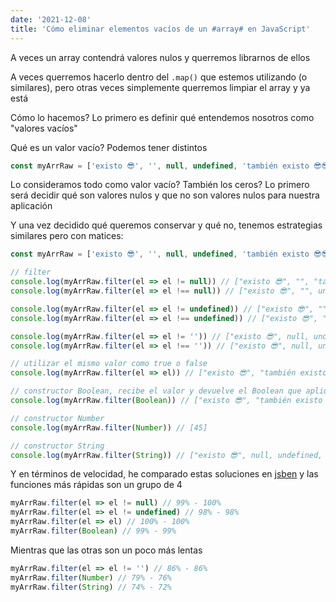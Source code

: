 ```yaml
---
date: '2021-12-08'
title: 'Cómo eliminar elementos vacíos de un #array# en JavaScript'
---
```


A veces un array contendrá valores nulos y querremos librarnos de ellos

A veces querremos hacerlo dentro del `.map()` que estemos utilizando (o similares), pero otras veces simplemente querremos limpiar el array y ya está

Cómo lo hacemos? Lo primero es definir qué entendemos nosotros como "valores vacíos"

Qué es un valor vacío? Podemos tener distintos

```js
const myArrRaw = ['existo 😎', '', null, undefined, 'también existo 😎😎', false, 0, NaN, , , , , ' ', 45]
```

Lo consideramos todo como valor vacío? También los ceros? Lo primero será decidir qué son valores nulos y que no son valores nulos para nuestra aplicación

Y una vez decidido qué queremos conservar y qué no, tenemos estrategias similares pero con matices:

```js
const myArrRaw = ['existo 😎', '', null, undefined, 'también existo 😎😎', false, 0, NaN, , , , , ' ', 45]

// filter
console.log(myArrRaw.filter(el => el != null)) // ["existo 😎", "", "también existo 😎😎", false, 0, NaN, " "]
console.log(myArrRaw.filter(el => el !== null)) // ["existo 😎", "", undefined, "también existo 😎😎", false, 0, NaN, " "]

console.log(myArrRaw.filter(el => el != undefined)) // ["existo 😎", "", "también existo 😎😎", false, 0, NaN, " "]
console.log(myArrRaw.filter(el => el !== undefined)) // ["existo 😎", "", null, "también existo 😎😎", false, 0, NaN, " "]

console.log(myArrRaw.filter(el => el != '')) // ["existo 😎", null, undefined, "también existo 😎😎", NaN, " "]
console.log(myArrRaw.filter(el => el !== '')) // ["existo 😎", null, undefined, "también existo 😎😎", false, 0, NaN, " "]

// utilizar el mismo valor como true o false
console.log(myArrRaw.filter(el => el)) // ["existo 😎", "también existo 😎😎", " "]

// constructor Boolean, recibe el valor y devuelve el Boolean que aplique
console.log(myArrRaw.filter(Boolean)) // ["existo 😎", "también existo 😎😎", " "]

// constructor Number
console.log(myArrRaw.filter(Number)) // [45]

// constructor String
console.log(myArrRaw.filter(String)) // ["existo 😎", null, undefined, "también existo 😎😎", false, 0, NaN, " "]
```

Y en términos de velocidad, he comparado estas soluciones en [jsben](https://jsben.ch/) y las funciones más rápidas son un grupo de 4

```js
myArrRaw.filter(el => el != null) // 99% - 100%
myArrRaw.filter(el => el != undefined) // 98% - 98%
myArrRaw.filter(el => el) // 100% - 100%
myArrRaw.filter(Boolean) // 99% - 99%
```

Mientras que las otras son un poco más lentas

```js
myArrRaw.filter(el => el != '') // 86% - 86%
myArrRaw.filter(Number) // 79% - 76%
myArrRaw.filter(String) // 74% - 72%
```
